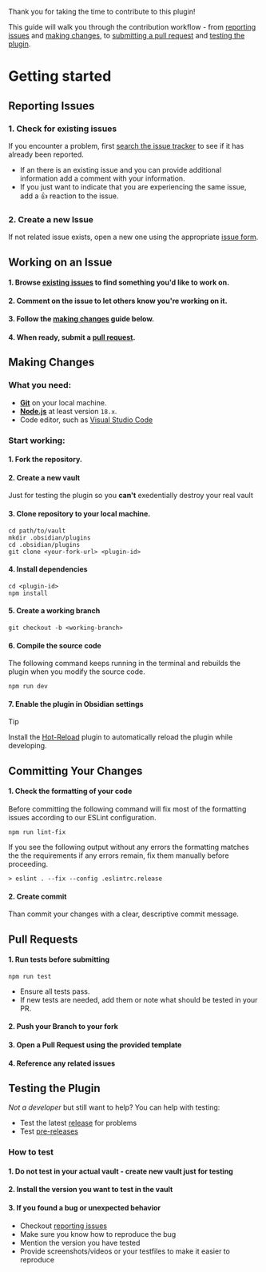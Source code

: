 Thank you for taking the time to contribute to this plugin! 

This guide will walk you through the contribution workflow - from [reporting issues](#reporting-issues) and [making changes](#making-changes), to [submitting a pull request](#pull-requests) and [testing the plugin](#testing-the-plugin).

# Getting started
## Reporting Issues
### 1. Check for existing issues
If you encounter a problem, first <a href="../../../issues">search the issue tracker</a> to see if it has already been reported. 
- If an there is an existing issue and you can provide additional information add a comment with your information. 
- If you just want to indicate that you are experiencing the same issue, add a :+1: reaction to the issue.
### 2. Create a new Issue
If not related issue exists, open a new one using the appropriate <a href="../../../issues/new/choose">issue form</a>.

## Working on an Issue
#### 1. Browse <a href="../../../issues">existing issues</a> to find something you'd like to work on.
#### 2. Comment on the issue to let others know you're working on it.
#### 3. Follow the [making changes](#making-changes) guide below.
#### 4. When ready, submit a [pull request](#pull-request).

## Making Changes
### What you need:
- [**Git**](https://git-scm.com/) on your local machine.
- [**Node.js**](https://nodejs.org/en) at least version `18.x`.
- Code editor, such as [Visual Studio Code](https://code.visualstudio.com/)
### Start working:
#### 1. Fork the repository.
#### 2. Create a new vault 
Just for testing the plugin so you **can't** exedentially destroy your real vault
#### 3. Clone repository to your local machine.
```shell
cd path/to/vault
mkdir .obsidian/plugins
cd .obsidian/plugins
git clone <your-fork-url> <plugin-id>
```
#### 4. Install dependencies
```shell
cd <plugin-id>
npm install
```
#### 5. Create a working branch
```shell
git checkout -b <working-branch>
```
#### 6. Compile the source code
The following command keeps running in the terminal and rebuilds the plugin when you modify the source code.
```shell
npm run dev
```
#### 7. Enable the plugin in Obsidian settings
> [!TIP]  
> Install the [Hot-Reload](https://github.com/pjeby/hot-reload) plugin to automatically reload the plugin while developing.

## Committing Your Changes
#### 1. Check the formatting of your code
Before committing the following command will fix most of the formatting issues according to our ESLint configuration.
```shell
npm run lint-fix
```
If you see the following output without any errors the formatting matches the the requirements if any errors remain, fix them manually before proceeding. 
```output
> eslint . --fix --config .eslintrc.release
```
#### 2. Create commit
Than commit your changes with a clear, descriptive commit message.

## Pull Requests
#### 1. Run tests before submitting
```shell
npm run test
```
- Ensure all tests pass.
- If new tests are needed, add them or note what should be tested in your PR.
#### 2. Push your Branch to your fork
#### 3. Open a Pull Request using the provided template
#### 4. Reference any related issues

## Testing the Plugin
*Not a developer* but still want to help? You can help with testing:
- Test the latest <a href="../../../releases">release</a> for problems 
- Test <a href="../../../releases">pre-releases</a>
### How to test
#### 1. Do **not** test in your actual vault - create new vault just for testing
#### 2. Install the version you want to test in the vault
#### 3. If you found a bug or unexpected behavior 
- Checkout [reporting issues](#reporting-issues) 
- Make sure you know how to reproduce the bug
- Mention the version you have tested
- Provide screenshots/videos or your testfiles to make it easier to reproduce 
